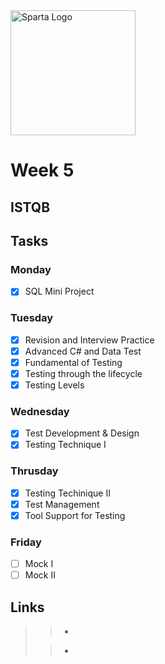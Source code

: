 <img src="https://boolerang.co.uk/wp-content/uploads/job-manager-uploads/company_logo/2018/04/SG-Logo-Black.png" alt="Sparta Logo" width="200"/>

# Week 5

## ISTQB

## Tasks

### Monday
- [x] SQL Mini Project

### Tuesday

- [x] Revision and Interview Practice
- [x] Advanced C# and Data Test
- [x] Fundamental of Testing
- [x] Testing through the lifecycle
- [x] Testing Levels

### Wednesday

- [x] Test Development & Design
- [x] Testing Technique I

### Thrusday

- [x] Testing Techinique II
- [x] Test Management
- [x] Tool Support for Testing

### Friday

- [ ] Mock I
- [ ] Mock II

## Links


>> - 
> 
>> - 
>


